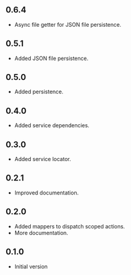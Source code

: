 ## 0.6.4

- Async file getter for JSON file persistence.

## 0.5.1

- Added JSON file persistence.

## 0.5.0

- Added persistence.

## 0.4.0

- Added service dependencies.

## 0.3.0

- Added service locator.

## 0.2.1

- Improved documentation.

## 0.2.0

- Added mappers to dispatch scoped actions.
- More documentation.

## 0.1.0

- Initial version
